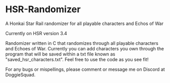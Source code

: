 # HSR-Randomizer
A Honkai Star Rail randomizer for all playable characters and Echos of War

Currently on HSR version 3.4

Randomizer written in C that randomizes through all playable characters and Echoes of War. Currently you can add characters you own through the program that will be saved within a txt file known as "saved_hsr_characters.txt". Feel free to use the code as you see fit!

For any bugs or mispellings, please comment or message me on Discord at DoggieSquad.
